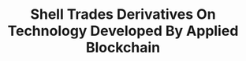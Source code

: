 ---
layout: "post"
title: "Shell Trades Derivatives On Technology Developed By Applied Blockchain"
lead: "On November 8, 2018, Shell announced the world's first oil product derivatives trade using blockchain technology developed with Applied Blockchain. The technology is currently being used within Shell, allowing the company’s various businesses to trade by seeing real-time prices from its trading teams."
image: "forbes.jpg"
category: "News"
link:
  type: "external"
  url: "https://www.forbes.com/sites/lawrencewintermeyer/2018/12/07/shell-trades-derivatives-on-technology-developed-by-applied-blockchain/#44771e397d5c"
---